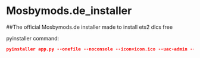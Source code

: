# Mosbymods.de_installer
##The official Mosbymods.de installer made to install ets2 dlcs free

pyinstaller command:
```json
pyinstaller app.py --onefile --noconsole --icon=icon.ico --uac-admin --add-data "browseicon.png;." --add-data "dlcs;dlcs" --add-data "icon.ico;."
```
